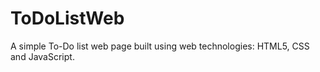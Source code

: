 # ToDoListWeb
A simple To-Do list web page built using web technologies: HTML5, CSS and JavaScript.
